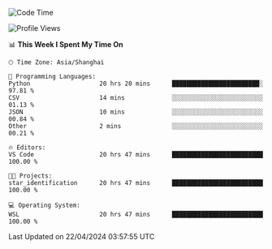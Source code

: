 <!--START_SECTION:waka-->
![Code Time](http://img.shields.io/badge/Code%20Time-1%2C632%20hrs%2040%20mins-blue)

![Profile Views](http://img.shields.io/badge/Profile%20Views-9-blue)

📊 **This Week I Spent My Time On** 

```text
🕑︎ Time Zone: Asia/Shanghai

💬 Programming Languages: 
Python                   20 hrs 20 mins      ████████████████████████░   97.81 % 
CSV                      14 mins             ░░░░░░░░░░░░░░░░░░░░░░░░░   01.13 % 
JSON                     10 mins             ░░░░░░░░░░░░░░░░░░░░░░░░░   00.84 % 
Other                    2 mins              ░░░░░░░░░░░░░░░░░░░░░░░░░   00.21 % 

🔥 Editors: 
VS Code                  20 hrs 47 mins      █████████████████████████   100.00 % 

🐱‍💻 Projects: 
star_identification      20 hrs 47 mins      █████████████████████████   100.00 % 

💻 Operating System: 
WSL                      20 hrs 47 mins      █████████████████████████   100.00 % 
```


 Last Updated on 22/04/2024 03:57:55 UTC
<!--END_SECTION:waka-->